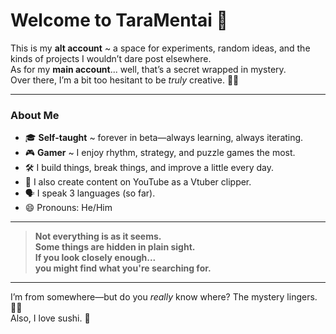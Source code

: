 # Welcome to TaraMentai 👋

This is my **alt account** ~ a space for experiments, random ideas, and the kinds of projects I wouldn’t dare post elsewhere.  
As for my **main account**... well, that’s a secret wrapped in mystery.  
Over there, I’m a bit too hesitant to be *truly* creative. 😶‍🌫️
<!--
Stop looking at the code, there is nothing here💢
-->
---

### About Me
- 🎓 **Self-taught** ~ forever in beta—always learning, always iterating.
- 🎮 **Gamer** ~ I enjoy rhythm, strategy, and puzzle games the most.  
- 🛠️ I build things, break things, and improve a little every day.  
- 🎥 I also create content on YouTube as a Vtuber clipper.  
- 🗣️ I speak 3 languages (so far).
- 😄 Pronouns: He/Him
<!--
Stop looking at the code, there is nothing here💢
-->
---

> **Not everything is as it seems.**  
> **Some things are hidden in plain sight.**  
> **If you look closely enough...**  
> **you might find what you're searching for.**  
<!--
Stop looking at the code, there is nothing here💢
-->
---

I’m from somewhere—but do you *really* know where? The mystery lingers. 🕵️‍♂️  
Also, I love sushi. 🍣
<!--
Stop looking at the code, there is nothing here💢
-->
